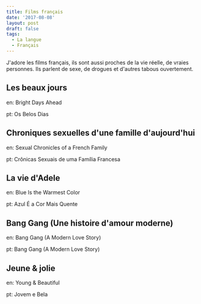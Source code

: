 ```yaml
---
title: Films français
date: '2017-08-08'
layout: post
draft: false
tags:
  - La langue
  - Français
---
```


J'adore les films français, ils sont aussi proches de la vie réelle,
de vraies personnes.
Ils parlent de sexe, de drogues et d'autres tabous ouvertement.


## Les beaux jours
en: Bright Days Ahead

pt: Os Belos Dias

## Chroniques sexuelles d'une famille d'aujourd'hui 
en: Sexual Chronicles of a French Family

pt: Crônicas Sexuais de uma Família Francesa

## La vie d'Adele 
en: Blue Is the Warmest Color

pt: Azul É a Cor Mais Quente

## Bang Gang (Une histoire d'amour moderne)
en: Bang Gang (A Modern Love Story)

pt: Bang Gang (A Modern Love Story)

## Jeune & jolie
en: Young & Beautiful

pt: Jovem e Bela

